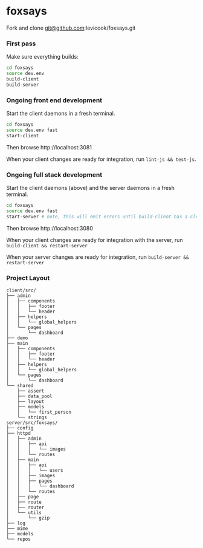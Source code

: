 foxsays
=======

Fork and clone git@github.com:levicook/foxsays.git


### First pass

Make sure everything builds:

```bash
cd foxsays
source dev.env
build-client
build-server
```

### Ongoing front end development

Start the client daemons in a fresh terminal.

```bash
cd foxsays
source dev.env fast
start-client
```

Then browse http://localhost:3081

When your client changes are ready for integration, run `lint-js && test-js`.


### Ongoing full stack development

Start the client daemons (above) and the server daemons in a fresh terminal.

```bash
cd foxsays
source dev.env fast
start-server # note, this will emit errors until build-client has a clean run
```

Then browse http://localhost:3080

When your client changes are ready for integration with the server, run `build-client && restart-server`

When your server changes are ready for integration, run `build-server && restart-server`

### Project Layout

```
client/src/
├── admin
│   ├── components
│   │   ├── footer
│   │   └── header
│   ├── helpers
│   │   └── global_helpers
│   └── pages
│       └── dashboard
├── demo
├── main
│   ├── components
│   │   ├── footer
│   │   └── header
│   ├── helpers
│   │   └── global_helpers
│   └── pages
│       └── dashboard
└── shared
    ├── assert
    ├── data_pool
    ├── layout
    ├── models
    │   └── first_person
    └── strings
server/src/foxsays/
├── config
├── httpd
│   ├── admin
│   │   ├── api
│   │   │   └── images
│   │   └── routes
│   ├── main
│   │   ├── api
│   │   │   └── users
│   │   ├── images
│   │   ├── pages
│   │   │   └── dashboard
│   │   └── routes
│   ├── page
│   ├── route
│   ├── router
│   └── utils
│       └── gzip
├── log
├── mime
├── models
└── repos

```
